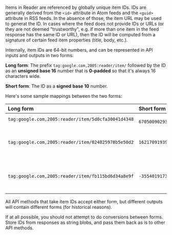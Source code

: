 Items in Reader are referenced by globally unique item IDs. IDs are generally derived from the `<id>` attribute in Atom feeds and the `<guid>` attribute in RSS feeds. In the absence of those, the item URL may be used to generat the ID. In cases where the feed does not provide IDs or URLs (or they are not deemed "trustworthy", e.g. if more than one item in the feed response has the same ID or URL), then the ID will be computed from a signature of certain feed item properties (title, body, etc.).

Internally, item IDs are 64-bit numbers, and can be represented in API inputs and outputs in two forms:

**Long form**: The prefix `tag:google.com,2005:reader/item/` followed by the ID as an **unsigned** **base 16** number that is **0-padded** so that it's always 16 characters wide.

**Short form**: The ID as a **signed** **base 10** number.

Here's some sample mappings between the two forms:

| Long form | Short form | notes |
|:----------|:-----------|:------|
| `tag:google.com,2005:reader/item/5d0cfa30041d4348 ` |` 6705009029382226760` |       |
| `tag:google.com,2005:reader/item/024025978b5e50d2` | `162170919393841362` | Long form needs 0-padding |
| `tag:google.com,2005:reader/item/fb115bd6d34a8e9f` | `-355401917359550817` | Short form ends up being negative |

All API methods that take item IDs accept either form, but different outputs will contain different forms (for historical reasons).

If at all possible, you should not attempt to do conversions between forms. Store IDs from responses as string blobs, and pass them back as is to other API methods.